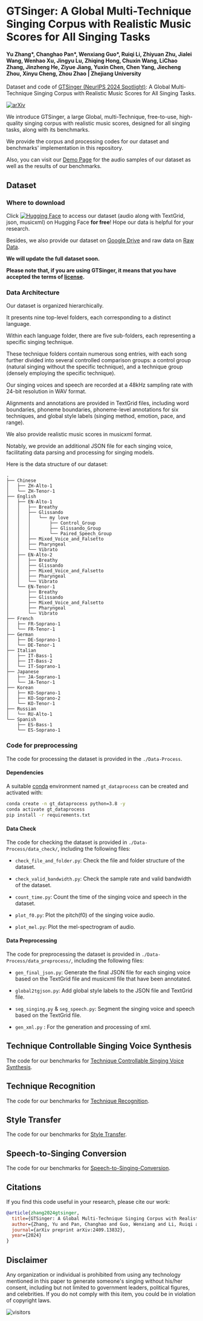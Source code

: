 #  GTSinger: A Global Multi-Technique Singing Corpus with Realistic Music Scores for All Singing Tasks

#### Yu Zhang*, Changhao Pan*, Wenxiang Guo*, Ruiqi Li, Zhiyuan Zhu, Jialei Wang, Wenhao Xu, Jingyu Lu, Zhiqing Hong, Chuxin Wang, LiChao Zhang, Jinzheng He, Ziyue Jiang, Yuxin Chen, Chen Yang, Jiecheng Zhou, Xinyu Cheng, Zhou Zhao | Zhejiang University

Dataset and code of [GTSinger (NeurIPS 2024 Spotlight)](https://arxiv.org/abs/2409.13832): A Global Multi-Technique Singing Corpus with Realistic Music Scores for All Singing Tasks.

[![arXiv](https://img.shields.io/badge/arXiv-Paper-<COLOR>.svg)](https://arxiv.org/abs/2409.13832)

We introduce GTSinger, a large Global, multi-Technique, free-to-use, high-quality singing corpus with realistic music scores, designed for all singing tasks, along with its benchmarks.

We provide the corpus and processing codes for our dataset and benchmarks' implementation in this repository. 

Also, you can visit our [Demo Page](https://gtsinger.github.io/) for the audio samples of our dataset as well as the results of our benchmarks.

## Dataset

### Where to download

Click [![Hugging Face](https://img.shields.io/badge/%F0%9F%A4%97%20Hugging%20Face-blue?label=Dataset)](https://huggingface.co/datasets/GTSinger/GTSinger) to access our dataset (audio along with TextGrid, json, musicxml) on Hugging Face **for free**! Hope our data is helpful for your research.

Besides, we also provide our dataset on [Google Drive](https://drive.google.com/drive/folders/1xcdvCxNAEEfJElt7sEP-xT8dMKxn1_Lz?usp=drive_link) and raw data on [Raw Data](https://drive.google.com/drive/folders/1vYtq_b7-rdBB4nIkzpfiTb6zFJJhgOP_?usp=drive_link).

**We will update the full dataset soon.**

**Please note that, if you are using GTSinger, it means that you have accepted the terms of [license](https://github.com/GTSinger/GTSinger/blob/master/dataset_license.md).**

### Data Architecture

Our dataset is organized hierarchically. 

It presents nine top-level folders, each corresponding to a distinct language. 

Within each language folder, there are five sub-folders, each representing a specific singing technique.

These technique folders contain numerous song entries, with each song further divided into several controlled comparison groups: a control group (natural singing without the specific technique), and a technique group (densely employing the specific technique).

Our singing voices and speech are recorded at a 48kHz sampling rate with 24-bit resolution in WAV format. 

Alignments and annotations are provided in TextGrid files, including word boundaries, phoneme boundaries, phoneme-level annotations for six techniques, and global style labels (singing method, emotion, pace, and range). 

We also provide realistic music scores in musicxml format.

Notably, we provide an additional JSON file for each singing voice, facilitating data parsing and processing for singing models.

Here is the data structure of our dataset:

```
.
├── Chinese
│   ├── ZH-Alto-1
│   └── ZH-Tenor-1
├── English
│   ├── EN-Alto-1
│   │   ├── Breathy
│   │   ├── Glissando
│   │   │   └── my love
│   │   │       ├── Control_Group
│   │   │       ├── Glissando_Group
│   │   │       └── Paired_Speech_Group
│   │   ├── Mixed_Voice_and_Falsetto
│   │   ├── Pharyngeal
│   │   └── Vibrato
│   ├── EN-Alto-2
│   │   ├── Breathy
│   │   ├── Glissando
│   │   ├── Mixed_Voice_and_Falsetto
│   │   ├── Pharyngeal
│   │   └── Vibrato
│   └── EN-Tenor-1
│       ├── Breathy
│       ├── Glissando
│       ├── Mixed_Voice_and_Falsetto
│       ├── Pharyngeal
│       └── Vibrato
├── French
│   ├── FR-Soprano-1
│   └── FR-Tenor-1
├── German
│   ├── DE-Soprano-1
│   └── DE-Tenor-1
├── Italian
│   ├── IT-Bass-1
│   ├── IT-Bass-2
│   └── IT-Soprano-1
├── Japanese
│   ├── JA-Soprano-1
│   └── JA-Tenor-1
├── Korean
│   ├── KO-Soprano-1
│   ├── KO-Soprano-2
│   └── KO-Tenor-1
├── Russian
│   └── RU-Alto-1
└── Spanish
    ├── ES-Bass-1
    └── ES-Soprano-1
```

### Code for preprocessing

The code for processing the dataset is provided in the `./Data-Process`.

#### Dependencies

A suitable [conda](https://docs.conda.io/en/latest/) environment named `gt_dataprocess` can be created and activated with:

```bash
conda create -n gt_dataprocess python=3.8 -y
conda activate gt_dataprocess
pip install -r requirements.txt
```

#### Data Check

The code for checking the dataset is provided in `./Data-Process/data_check/`, including the following files:

- `check_file_and_folder.py`: Check the file and folder structure of the dataset.

- `check_valid_bandwidth.py`: Check the sample rate and valid bandwidth of the dataset.

- `count_time.py`: Count the time of the singing voice and speech in the dataset.

- `plot_f0.py`: Plot the pitch(f0) of the singing voice audio.

- `plot_mel.py`: Plot the mel-spectrogram of audio.

#### Data Preprocessing

The code for preprocessing the dataset is provided in `./Data-Process/data_preprocess/`, including the following files:

- `gen_final_json.py`: Generate the final JSON file for each singing voice based on the TextGrid file and musicxml file that have been annotated.

- `global2tgjson.py`: Add global style labels to the JSON file and TextGrid file.

- `seg_singing.py` & `seg_speech.py`: Segment the singing voice and speech based on the TextGrid file.

- `gen_xml.py` : For the generation and processing of xml.

## Technique Controllable Singing Voice Synthesis

The code for our benchmarks for [Technique Controllable Singing Voice Synthesis](./Technique-Controllable%20SVS/readme.md).

## Technique Recognition

The code for our benchmarks for [Technique Recognition](./Tech-Recognition/readme.md).

## Style Transfer

The code for our benchmarks for [Style Transfer](./Style%20Transfer/readme.md).

## Speech-to-Singing Conversion

The code for our benchmarks for [Speech-to-Singing-Conversion](./STS%20Conversion/readme.md).

## Citations ##

If you find this code useful in your research, please cite our work:
```bib
@article{zhang2024gtsinger,
  title={GTSinger: A Global Multi-Technique Singing Corpus with Realistic Music Scores for All Singing Tasks},
  author={Zhang, Yu and Pan, Changhao and Guo, Wenxiang and Li, Ruiqi and Zhu, Zhiyuan and Wang, Jialei and Xu, Wenhao and Lu, Jingyu and Hong, Zhiqing and Wang, Chuxin and others},
  journal={arXiv preprint arXiv:2409.13832},
  year={2024}
}
```

## Disclaimer ##

Any organization or individual is prohibited from using any technology mentioned in this paper to generate someone's singing without his/her consent, including but not limited to government leaders, political figures, and celebrities. If you do not comply with this item, you could be in violation of copyright laws.

 ![visitors](https://visitor-badge.laobi.icu/badge?page_id=GTSinger/GTSinger)
